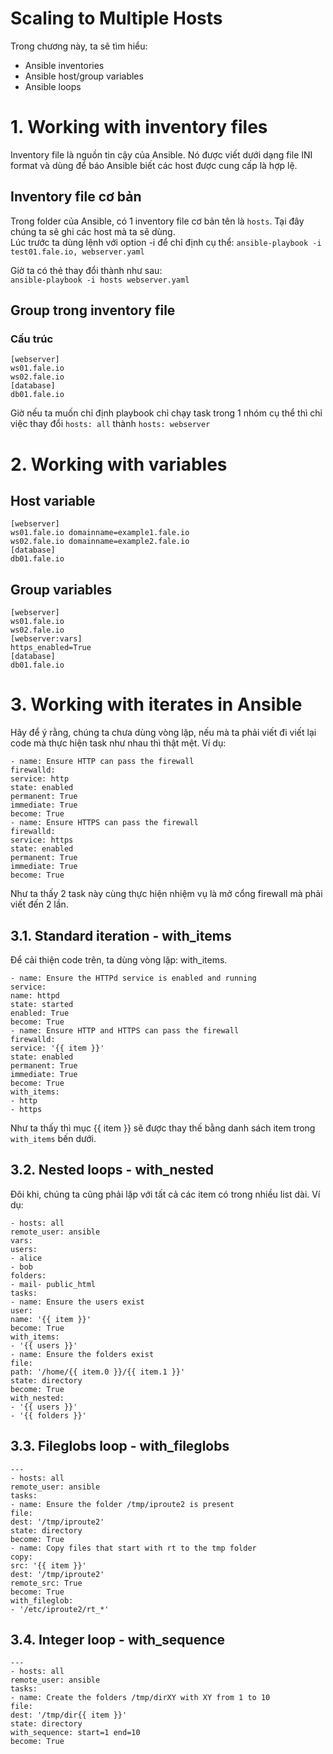 ﻿# Scaling to Multiple Hosts

Trong chương này, ta sẽ tìm hiểu:  
- Ansible inventories
- Ansible host/group variables
- Ansible loops

# 1. Working with inventory files

Inventory file là nguồn tin cậy của Ansible. Nó được viết dưới dạng file INI format và dùng để báo Ansible biết các host được cung cấp là hợp lệ.  

## Inventory file cơ bản
Trong folder của Ansible, có 1 inventory file cơ bản tên là `hosts`. Tại đây chúng ta sẽ ghi các host mà ta sẽ dùng.  
Lúc trước ta dùng lệnh với option -i để chỉ định cụ thể:
```ansible-playbook -i test01.fale.io, webserver.yaml```  

Giờ ta có thẻ thay đổi thành như sau:  
```ansible-playbook -i hosts webserver.yaml```  

## Group trong inventory file
### Cấu trúc
```
[webserver]
ws01.fale.io
ws02.fale.io
[database]
db01.fale.io
```  

Giờ nếu ta muốn chỉ định playbook chỉ chạy task trong 1 nhóm cụ thể thì chỉ việc thay đổi  `hosts: all` thành `hosts: webserver`  

# 2. Working with variables
## Host variable
```
[webserver]
ws01.fale.io domainname=example1.fale.io
ws02.fale.io domainname=example2.fale.io
[database]
db01.fale.io
```  
## Group variables
```
[webserver]
ws01.fale.io
ws02.fale.io
[webserver:vars]
https_enabled=True
[database]
db01.fale.io
```  

# 3. Working with iterates in Ansible

Hãy để ý rằng, chúng ta chưa dùng vòng lặp, nếu mà ta phải viết đi viết lại code mà thực hiện task như nhau thì thật mệt. Ví dụ:  
```
- name: Ensure HTTP can pass the firewall
firewalld:
service: http
state: enabled
permanent: True
immediate: True
become: True
- name: Ensure HTTPS can pass the firewall
firewalld:
service: https
state: enabled
permanent: True
immediate: True
become: True
```  
Như ta thấy 2 task này cùng thực hiện nhiệm vụ là mở cổng firewall mà phải viết đến 2 lần.

## 3.1. Standard iteration - with_items

Để cải thiện code trên, ta dùng vòng lặp: with_items.

```
- name: Ensure the HTTPd service is enabled and running
service:
name: httpd
state: started
enabled: True
become: True
- name: Ensure HTTP and HTTPS can pass the firewall
firewalld:
service: '{{ item }}'
state: enabled
permanent: True
immediate: True
become: True
with_items:
- http
- https
```  

Như ta thấy thì mục {{ item }} sẽ được thay thế bằng danh sách item trong `with_items` bến dưới.  

## 3.2. Nested loops - with_nested

Đôi khi, chúng ta cũng phải lặp với tất cả các item có trong nhiều list dài. Ví dụ: 
```
- hosts: all
remote_user: ansible
vars:
users:
- alice
- bob
folders:
- mail- public_html
tasks:
- name: Ensure the users exist
user:
name: '{{ item }}'
become: True
with_items:
- '{{ users }}'
- name: Ensure the folders exist
file:
path: '/home/{{ item.0 }}/{{ item.1 }}'
state: directory
become: True
with_nested:
- '{{ users }}'
- '{{ folders }}'
```  

## 3.3. Fileglobs loop - with_fileglobs
```
---
- hosts: all
remote_user: ansible
tasks:
- name: Ensure the folder /tmp/iproute2 is present
file:
dest: '/tmp/iproute2'
state: directory
become: True
- name: Copy files that start with rt to the tmp folder
copy:
src: '{{ item }}'
dest: '/tmp/iproute2'
remote_src: True
become: True
with_fileglob:
- '/etc/iproute2/rt_*'
```  

## 3.4. Integer loop - with_sequence
```
---
- hosts: all
remote_user: ansible
tasks:
- name: Create the folders /tmp/dirXY with XY from 1 to 10
file:
dest: '/tmp/dir{{ item }}'
state: directory
with_sequence: start=1 end=10
become: True
```  
